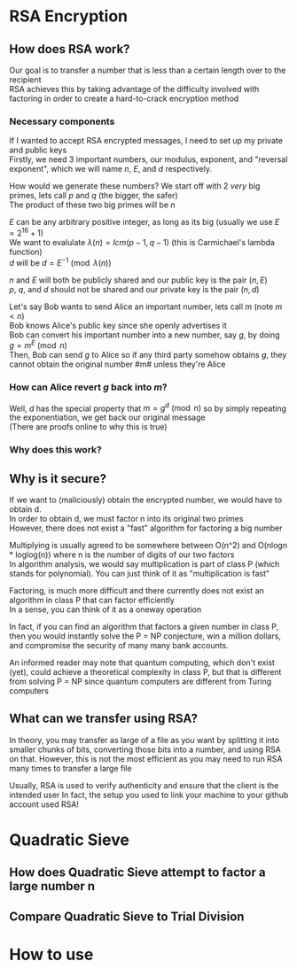# RSA Encryption

## How does RSA work?
Our goal is to transfer a number that is less than a certain length over to the recipient  
RSA achieves this by taking advantage of the difficulty involved with factoring in order to create a hard-to-crack encryption method  

### Necessary components
If I wanted to accept RSA encrypted messages, I need to set up my private and public keys  
Firstly, we need 3 important numbers, our modulus, exponent, and "reversal exponent", which we will name $n$, $E$, and $d$ respectively.  

How would we generate these numbers?
We start off with 2 *very* big primes, lets call $p$ and $q$ (the bigger, the safer)  
The product of these two big primes will be $n$  
<!-- typically rsa uses primes with thousands of bits -->

$E$ can be any arbitrary positive integer, as long as its big (usually we use $E = 2^{16}+1$)  
We want to evalulate $\lambda(n) = lcm(p-1,q-1)$ (this is Carmichael's lambda function)  
$d$ will be $d = E^{-1} \pmod{\lambda(n)}$  

$n$ and $E$ will both be publicly shared and our public key is the pair $(n,E)$  
$p$, $q$, and $d$ should not be shared and our private key is the pair $(n,d)$  

Let's say Bob wants to send Alice an important number, lets call $m$ (note $m < n$)  
Bob knows Alice's public key since she openly advertises it  
Bob can convert his important number into a new number, say $g$, by doing $g = m^E \pmod{n}$  
Then, Bob can send $g$ to Alice so if any third party somehow obtains $g$, they cannot obtain the original number #m# unless they're Alice  

### How can Alice revert $g$ back into $m$?  
Well, $d$ has the special property that $m = g^d \pmod{n}$ so by simply repeating the exponentiation, we get back our original message  
(There are proofs online to why this is true)  

<!--a brief proof-->
### Why does this work?
 

## Why is it secure?
If we want to (maliciously) obtain the encrypted number, we would have to obtain d.  
In order to obtain d, we must factor n into its original two primes  
However, there does not exist a "fast" algorithm for factoring a big number  

Multiplying is usually agreed to be somewhere between O(n^2) and O(nlogn * loglog(n)) where n is the number of digits of our two factors  
In algorithm analysis, we would say multiplication is part of class P (which stands for polynomial). You can just think of it as "multiplication is fast"  

Factoring, is much more difficult and there currently does not exist an algorithm in class P that can factor efficiently  
In a sense, you can think of it as a oneway operation

In fact, if you can find an algorithm that factors a given number in class P, then you would instantly solve the P = NP conjecture, win a million dollars, and compromise the security of many many bank accounts.  

An informed reader may note that quantum computing, which don't exist (yet), could achieve a theoretical complexity in class P, but that is different from solving P = NP since quantum computers are different from Turing computers  

## What can we transfer using RSA?

In theory, you may transfer as large of a file as you want by splitting it into smaller chunks of bits, converting those bits into a number, and using RSA on that. However, this is not the most efficient as you may need to run RSA many times to transfer a large file

Usually, RSA is used to verify authenticity and ensure that the client is the intended user
In fact, the setup you used to link your machine to your github account used RSA!

# Quadratic Sieve

## How does Quadratic Sieve attempt to factor a large number n

## Compare Quadratic Sieve to Trial Division

# How to use